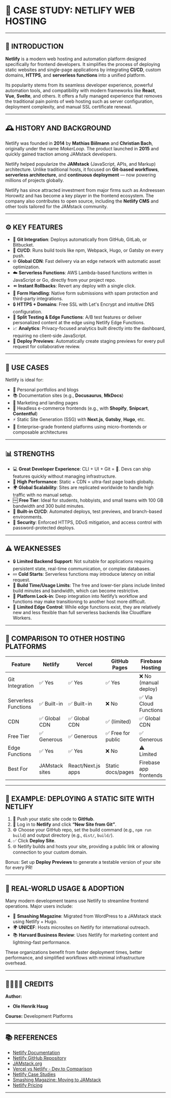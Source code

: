 # 🚀 CASE STUDY: NETLIFY WEB HOSTING

---

## 📌 INTRODUCTION

**Netlify** is a modern web hosting and automation platform designed specifically for frontend developers. It simplifies the process of deploying static websites and single-page applications by integrating **CI/CD**, custom domains, **HTTPS**, and **serverless functions** into a unified platform.

Its popularity stems from its seamless developer experience, powerful automation tools, and compatibility with modern frameworks like **React**, **Vue**, **Svelte**, and others. It offers a fully managed experience that removes the traditional pain points of web hosting such as server configuration, deployment complexity, and manual SSL certificate renewal.

---

## 🕰️ HISTORY AND BACKGROUND

Netlify was founded in **2014** by **Mathias Biilmann** and **Christian Bach**, originally under the name *MakerLoop*. The product launched in **2015** and quickly gained traction among JAMstack developers.

Netlify helped popularize the **JAMstack** (JavaScript, APIs, and Markup) architecture. Unlike traditional hosts, it focused on **Git-based workflows**, **serverless architecture**, and **continuous deployment** — now powering millions of projects globally.

Netlify has since attracted investment from major firms such as Andreessen Horowitz and has become a key player in the frontend ecosystem. The company also contributes to open source, including the **Netlify CMS** and other tools tailored for the JAMstack community.

---

## ⚙️ KEY FEATURES

* 🔄 **Git Integration**: Deploys automatically from GitHub, GitLab, or Bitbucket.
* 🔧 **CI/CD**: Runs build tools like npm, Webpack, Hugo, or Gatsby on every push.
* 🌐 **Global CDN**: Fast delivery via an edge network with automatic asset optimization.
* ☁️ **Serverless Functions**: AWS Lambda-based functions written in JavaScript or Go, directly from your project repo.
* ⏪ **Instant Rollbacks**: Revert any deploy with a single click.
* 📨 **Form Handling**: Native form submissions with spam protection and third-party integrations.
* 🔒 **HTTPS + Domains**: Free SSL with Let's Encrypt and intuitive DNS configuration.
* 🧪 **Split Testing & Edge Functions**: A/B test features or deliver personalized content at the edge using Netlify Edge Functions.
* 📈 **Analytics**: Privacy-focused analytics built directly into the dashboard, requiring no client-side JavaScript.
* 🔄 **Deploy Previews**: Automatically create staging previews for every pull request for collaborative review.

---

## 🔧 USE CASES

Netlify is ideal for:

* 💼 Personal portfolios and blogs
* 📚 Documentation sites (e.g., **Docusaurus**, **MkDocs**)
* 📣 Marketing and landing pages
* 🛒 Headless e-commerce frontends (e.g., with **Shopify**, **Snipcart**, **Contentful**)
* ⚡ Static Site Generation (SSG) with **Next.js**, **Gatsby**, **Hugo**, etc.
* 🧱 Enterprise-grade frontend platforms using micro-frontends or composable architectures

---

## 📊 STRENGTHS

* 💻 **Great Developer Experience**: CLI + UI + Git = 💯. Devs can ship features quickly without managing infrastructure.
* 🚄 **High Performance**: Static + CDN = ultra-fast page loads globally.
* 🌍 **Global Scalability**: Sites are replicated worldwide to handle high traffic with no manual setup.
* 🆓 **Free Tier**: Ideal for students, hobbyists, and small teams with 100 GB bandwidth and 300 build minutes.
* 🔁 **Built-in CI/CD**: Automated deploys, test previews, and branch-based environments.
* 🔐 **Security**: Enforced HTTPS, DDoS mitigation, and access control with password-protected deploys.

---

## ⚠️ WEAKNESSES

* 🔒 **Limited Backend Support**: Not suitable for applications requiring persistent state, real-time communication, or complex databases.
* 💤 **Cold Starts**: Serverless functions may introduce latency on initial request.
* 🧱 **Build Time/Usage Limits**: The free and lower-tier plans include limited build minutes and bandwidth, which can become restrictive.
* 🧩 **Platform Lock-in**: Deep integration into Netlify’s workflow and functions may make transitioning to another host more difficult.
* 🧪 **Limited Edge Control**: While edge functions exist, they are relatively new and less flexible than full serverless backends like Cloudflare Workers.

---

## 🔁 COMPARISON TO OTHER HOSTING PLATFORMS

| Feature              | **Netlify**    | **Vercel**         | **GitHub Pages**  | **Firebase Hosting**   |
| -------------------- | -------------- | ------------------ | ----------------- | ---------------------- |
| Git Integration      | ✅ Yes          | ✅ Yes              | ✅ Yes             | ❌ No (manual deploy)   |
| Serverless Functions | ✅ Built-in     | ✅ Built-in         | ❌ No              | ✅ Via Cloud Functions  |
| CDN                  | ✅ Global CDN   | ✅ Global CDN       | ✅ (limited)       | ✅ Global CDN           |
| Free Tier            | ✅ Generous     | ✅ Generous         | ✅ Free for public | ✅ Generous             |
| Edge Functions       | ✅ Yes          | ✅ Yes              | ❌ No              | ⚠️ Limited             |
| Best For             | JAMstack sites | React/Next.js apps | Static docs/pages | Firebase app frontends |

---

## 🚀 EXAMPLE: DEPLOYING A STATIC SITE WITH NETLIFY

1. 📁 Push your static site code to **GitHub**.
2. 🔗 Log in to **Netlify** and click **“New Site from Git”**.
3. ⚙️ Choose your GitHub repo, set the build command (e.g., `npm run build`) and output directory (e.g., `dist/`, `build/`).
4. ✅ Click **Deploy Site**.
5. 🌐 Netlify builds and hosts your site, providing a public link or allowing connection to your custom domain.

Bonus: Set up **Deploy Previews** to generate a testable version of your site for every PR!

---

## 🏢 REAL-WORLD USAGE & ADOPTION

Many modern development teams use Netlify to streamline frontend operations. Major users include:

* 📘 **Smashing Magazine**: Migrated from WordPress to a JAMstack stack using Netlify + Hugo.
* 🌍 **UNICEF**: Hosts microsites on Netlify for international outreach.
* 📚 **Harvard Business Review**: Uses Netlify for marketing content and lightning-fast performance.

These organizations benefit from faster deployment times, better performance, and simplified workflows with minimal infrastructure overhead.

---

## 👨‍👩‍👧‍👦 CREDITS

**Author:**

* **Ole Henrik Haug**

**Course:** Development Platforms

---

## 📚 REFERENCES

* [Netlify Documentation](https://docs.netlify.com/)
* [Netlify GitHub Repository](https://github.com/netlify)
* [JAMstack.org](https://jamstack.org/)
* [Vercel vs Netlify - Dev.to Comparison](https://dev.to/focusreactive/vercel-vs-netlify-how-to-pick-the-right-one-d1e)
* [Netlify Case Studies](https://www.netlify.com/customers/)
* [Smashing Magazine: Moving to JAMstack](https://www.smashingmagazine.com/2017/11/smashing-magazine-redesign/)
* [Netlify Pricing](https://www.netlify.com/pricing/)

---
